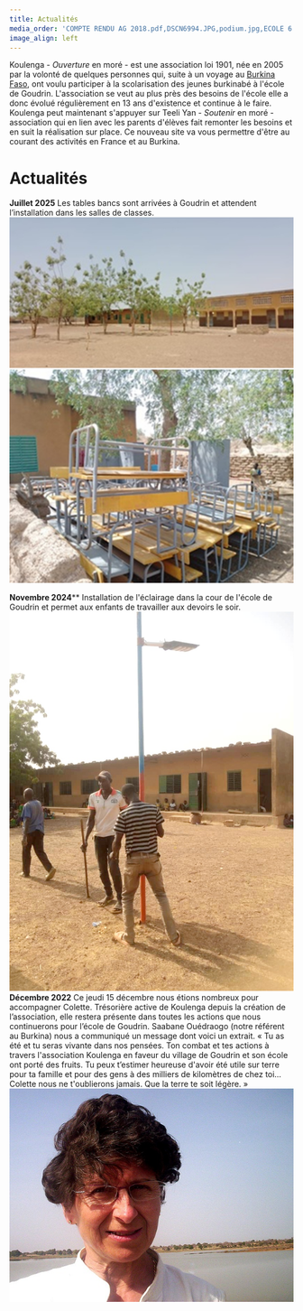 ```yaml
---
title: Actualités
media_order: 'COMPTE RENDU AG 2018.pdf,DSCN6994.JPG,podium.jpg,ECOLE 6.jpg,KOULENGA PAINLEVE 1.jpg,DSCN7411 - Copie.JPG,2019 COURSE PAINLEVE.jpg,2019.11PAINLEVE 1.JPG,ECOLE .jpg,Colette 3.JPG,Artistes d''ici et d''ailleurs.JPG,Les convives 1.JPG,PHOTO-2024-11-06-06-52-26.jpg,2025-07-08-13-54-38.jpg,PHOTO-2025-07-08-13-54-16.jpg'
image_align: left
---
```


Koulenga - _Ouverture_  en moré  - est une association loi 1901, née en 2005 par la volonté de quelques personnes qui, suite à un voyage au [Burkina Faso](https://fr.wikipedia.org/wiki/Burkina_Faso), ont voulu participer à la scolarisation des jeunes burkinabé à l'école de Goudrin.
L'association se veut au plus près des besoins de l'école elle a donc évolué régulièrement en 13 ans d'existence et continue à le faire.
Koulenga peut maintenant s'appuyer sur Teeli Yan - _Soutenir_ en moré - association qui en lien avec les parents d'élèves fait remonter les besoins et en suit la réalisation sur place.
Ce nouveau site va vous permettre d'être au courant des activités en France et au Burkina.

# Actualités


**Juillet 2025**
Les tables bancs sont arrivées à Goudrin et attendent l’installation dans les salles de classes.
![PHOTO-2025-07-08-13-54-16](PHOTO-2025-07-08-13-54-16.jpg "PHOTO-2025-07-08-13-54-16") ![2025-07-08-13-54-38](2025-07-08-13-54-38.jpg "2025-07-08-13-54-38")

**Novembre 2024****
Installation de l'éclairage dans la cour de l'école de Goudrin et permet aux enfants de travailler aux devoirs le soir.
![PHOTO-2024-11-06-06-52-26](PHOTO-2024-11-06-06-52-26.jpg "PHOTO-2024-11-06-06-52-26") 
**Décembre 2022** Ce jeudi 15 décembre nous étions nombreux pour accompagner Colette. Trésorière active de Koulenga depuis la création de l’association, elle restera présente dans toutes les actions que nous continuerons pour l’école de Goudrin.
Saabane Ouédraogo (notre référent au Burkina) nous a communiqué un message dont voici un extrait.
« Tu as été et tu seras vivante dans nos pensées. 
Ton combat et tes actions à travers l'association Koulenga en faveur du village de Goudrin et son école 
ont porté des fruits. 
Tu peux t’estimer heureuse d'avoir été utile sur terre pour ta famille et pour des gens à des milliers de kilomètres de chez toi…
Colette nous ne t'oublierons jamais. 
Que la terre te soit légère. »
![Colette%203](Colette%203.JPG "Colette%203")



